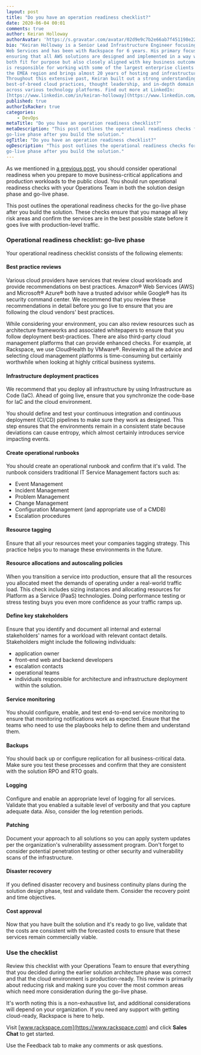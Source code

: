 ```yaml
---
layout: post
title: "Do you have an operation readiness checklist?"
date: 2020-06-04 00:01
comments: true
author: Keiran Holloway
authorAvatar: 'https://s.gravatar.com/avatar/02d9e9c7b2e66ab7f451198e22374be1'
bio: "Keiran Holloway is a Senior Lead Infrastructure Engineer focusing on Amazon
Web Services and has been with Rackspace for 6 years. His primary focus is
ensuring that all AWS solutions are designed and implemented in a way which are
both fit for purpose but also closely aligned with key business outcomes. Keiran
is responsible for working with some of the largest enterprise clients within
the EMEA region and brings almost 20 years of hosting and infrastructure experience.
Throughout this extensive past, Keiran built out a strong understanding of
best-of-breed cloud practices, thought leadership, and in-depth domain knowledge
across various technology platforms. Find out more at LinkedIn:
[https://www.linkedin.com/in/keiran-holloway](https://www.linkedin.com/in/keiran-holloway)."
published: true
authorIsRacker: true
categories:
    - DevOps
metaTitle: "Do you have an operation readiness checklist?"
metaDescription: "This post outlines the operational readiness checks for the
go-live phase after you build the solution."
ogTitle: "Do you have an operation readiness checklist?"
ogDescription: "This post outlines the operational readiness checks for the
go-live phase after you build the solution."
---
```


As we mentioned in
[a previous post](https://www.rackspace.com/blog/focusing-just-cost-optimization-youve-already-wasted-money),
you should consider operational readiness when you prepare to move business-critical
applications and production workloads to the public cloud. You should run
operational readiness checks with your Operations Team in both the solution
design phase and go-live phase.

<!-- more -->

This post outlines the operational readiness checks for the go-live phase after
you build the solution. These checks ensure that you manage all key risk areas
and confirm the services are in the best possible state before it goes live with
production-level traffic.

### Operational readiness checklist: go-live phase

Your operational readiness checklist consists of the following elements:

#### Best practice reviews

Various cloud providers have services that review cloud workloads and provide
recommendations on best practices. Amazon&reg; Web Services (AWS) and Microsoft&reg;
Azure&reg; both have a trusted advisor while Google&reg; has its security command
center. We recommend that you review these recommendations in detail before you
go live to ensure that you are following the cloud vendors' best practices.

While considering your environment, you can also review resources such as
architecture frameworks and associated whitepapers to ensure that you follow
deployment best-practices. There are also third-party cloud management platforms
that can provide enhanced checks. For example, at Rackspace, we use CloudHealth
by VMware&reg;. Reviewing all the advice and selecting cloud management platforms
is time-consuming but certainly worthwhile when looking at highly critical
business systems.

#### Infrastructure deployment practices

We recommend that you deploy all infrastructure by using Infrastructure as Code
(IaC).  Ahead of going live, ensure that you synchronize the code-base for IaC
and the cloud environment.

You should define and test your continuous integration and continuous deployment
(CI/CD) pipelines to make sure they work as designed. This step ensures that the
environments remain in a consistent state because deviations can cause entropy,
which almost certainly introduces service impacting events.

#### Create operational runbooks

You should create an operational runbook and confirm that it's valid.  The
runbook considers traditional IT Service Management factors such as:

- Event Management
- Incident Management
- Problem Management
- Change Management
- Configuration Management (and appropriate use of a CMDB)
- Escalation procedures

#### Resource tagging

Ensure that all your resources meet your companies tagging strategy. This
practice helps you to manage these environments in the future.

#### Resource allocations and autoscaling policies

 When you transition a service into production, ensure that all the resources
 you allocated meet the demands of operating under a real-world traffic load.
 This check includes sizing instances and allocating resources for Platform as
 a Service (PaaS) technologies. Doing performance testing or stress testing buys
 you even more confidence as your traffic ramps up.

#### Define key stakeholders

Ensure that you identify and document all internal and external stakeholders'
names for a workload with relevant contact details. Stakeholders might include
the following individuals:

- application owner
- front-end web and backend developers
- escalation contacts
- operational teams
- individuals responsible for architecture and infrastructure deployment within
  the solution.

#### Service monitoring

You should configure, enable, and test end-to-end service monitoring to ensure
that monitoring notifications work as expected. Ensure that the teams who need
to use the playbooks help to define them and understand them.

#### Backups

You should back up or configure replication for all business-critical data. Make
sure you test these processes and confirm that they are consistent with the
solution RPO and RTO goals.

#### Logging

Configure and enable an appropriate level of logging for all services. Validate
that you enabled a suitable level of verbosity and that you capture adequate
data. Also, consider the log retention periods.

#### Patching

Document your approach to all solutions so you can apply system updates per the
organization's vulnerability assessment program. Don't forget to consider
potential penetration testing or other security and vulnerability scans of the
infrastructure.

#### Disaster recovery

If you defined disaster recovery and business continuity plans during the solution
design phase, test and validate them. Consider the recovery point and time
objectives.

#### Cost approval

Now that you have built the solution and it's ready to go live, validate that
the costs are consistent with the forecasted costs to ensure that these services
remain commercially viable.

### Use the checklist

Review this checklist with your Operations Team to ensure that everything that
you decided during the earlier solution architecture phase was correct and that
the cloud environment is production-ready. This review is primarily about reducing
risk and making sure you cover the most common areas which need more consideration
during the go-live phase.

It's worth noting this is a non-exhaustive list, and additional considerations
will depend on your organization. If you need any support with getting cloud-ready,
Rackspace is here to help.

Visit [www.rackspace.com](https://www.rackspace.com) and click **Sales Chat**
to get started.

Use the Feedback tab to make any comments or ask questions.
